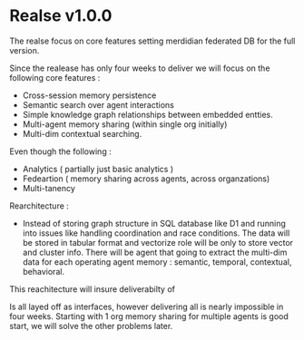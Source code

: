 # Realse v1.0.0

The realse focus on core features setting merdidian federated DB for the full version. 

Since the realease has only four weeks to deliver we will focus on the following core features :
- Cross-session memory persistence
- Semantic search over agent interactions
- Simple knowledge graph relationships between embedded entties.
- Multi-agent memory sharing (within single org initially)
- Multi-dim contextual searching.

Even though the following :
- Analytics ( partially just basic analytics  )
- Fedeartion ( memory sharing across agents, across organzations)
- Multi-tanency 

Rearchitecture :
- Instead of storing graph structure in SQL database like D1 and running into issues like handling coordination and race conditions. The data will be stored in tabular format and vectorize role will be only to store vector and cluster info. There will be agent that going to extract the multi-dim data for each operating agent memory : semantic, temporal, contextual, behavioral. 

This reachitecture will insure deliverabilty of 

Is all layed off as interfaces, however delivering all is nearly impossible in four weeks. Starting with 1 org memory sharing for multiple agents is good start, we will solve the other problems later. 